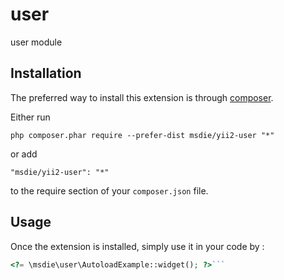 user
====
user module

Installation
------------

The preferred way to install this extension is through [composer](http://getcomposer.org/download/).

Either run

```
php composer.phar require --prefer-dist msdie/yii2-user "*"
```

or add

```
"msdie/yii2-user": "*"
```

to the require section of your `composer.json` file.


Usage
-----

Once the extension is installed, simply use it in your code by  :

```php
<?= \msdie\user\AutoloadExample::widget(); ?>```